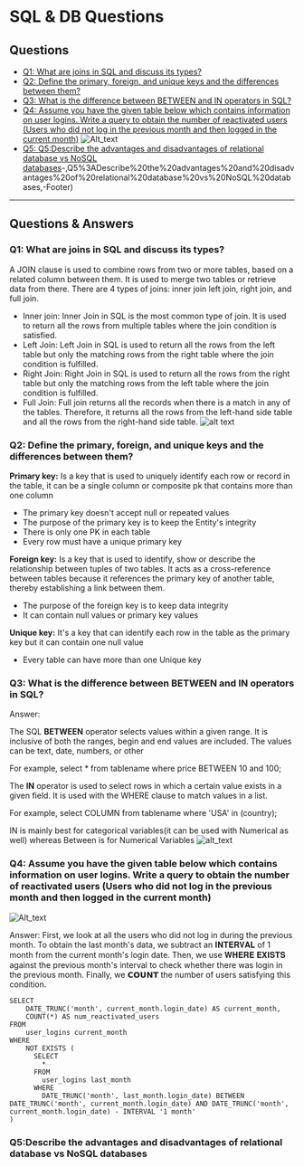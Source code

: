 # SQL & DB Questions # 

## Questions ##
* [Q1: What are joins in SQL and discuss its types?](https://github.com/youssefHosni/Data-Science-Interview-Questions/blob/main/SQL%20&%20DB%20Questions.md#:~:text=Questions%20%26%20Answers-,Q1%3A%20What%20are%20joins%20in%20SQL%20and%20discuss%20its%20types%3F,-A%20JOIN%20clause)
* [Q2: Define the primary, foreign, and unique keys and the differences between them?](https://github.com/youssefHosni/Data-Science-Interview-Questions/blob/main/SQL%20&%20DB%20Questions.md#:~:text=hand%20side%20table.-,Q2%3A%20Define%20the%20primary%2C%20foreign%2C%20and%20unique%20keys%20and%20the%20differences%20between%20them%3F,-Primary%20key%3A)
* [Q3: What is the difference between BETWEEN and IN operators in SQL?](https://github.com/youssefHosni/Data-Science-Interview-Questions/blob/main/SQL%20&%20DB%20Questions.md#:~:text=one%20Unique%20key-,Q3%3A%20What%20is%20the%20difference%20between%20BETWEEN%20and%20IN%20operators%20in%20SQL%3F,-Footer)
* [Q4: Assume you have the given table below which contains information on user logins. Write a query to obtain the number of reactivated users (Users who did not log in the previous month and then logged in the current month)](https://github.com/youssefHosni/Data-Science-Interview-Questions/blob/main/SQL%20&%20DB%20Questions.md#:~:text=for%20Numerical%20Variables-,Q4%3A%20Assume%20you%20have%20the%20given%20table%20below%20which%20contains%20information%20on%20user%20logins.%20Write%20a%20query%20to%20obtain%20the%20number%20of%20reactivated%20users%20(Users%20who%20did%20not%20log%20in%20the%20previous%20month%20and%20then%20logged%20in%20the%20current%20month),-Answer%3A)
![Alt_text](https://github.com/youssefHosni/Data-Science-Interview-Questions/blob/main/Figures/Screenshot%202022-07-31%20201033.png)
* [Q5:  Q5:Describe the advantages and disadvantages of relational database vs NoSQL databases](https://github.com/youssefHosni/Data-Science-Interview-Questions/blob/main/SQL%20&%20DB%20Questions.md#:~:text=INTERVAL%20%271%20month%27%0A)-,Q5%3ADescribe%20the%20advantages%20and%20disadvantages%20of%20relational%20database%20vs%20NoSQL%20databases,-Footer)
---------------------------------------------------------------------------------------------------------------------------------------------------------------------

## Questions & Answers ##

### Q1: What are joins in SQL and discuss its types? ###
A JOIN clause is used to combine rows from two or more tables, based on a related column between them. It is used to merge two tables or retrieve data from there. There are 4 types of joins: inner join left join, right join, and full join.

* Inner join: Inner Join in SQL is the most common type of join. It is used to return all the rows from multiple tables where the join condition is satisfied. 
* Left Join:  Left Join in SQL is used to return all the rows from the left table but only the matching rows from the right table where the join condition is fulfilled.
* Right Join: Right Join in SQL is used to return all the rows from the right table but only the matching rows from the left table where the join condition is fulfilled.
* Full Join: Full join returns all the records when there is a match in any of the tables. Therefore, it returns all the rows from the left-hand side table and all the rows from the right-hand side table.
![alt text](https://github.com/youssefHosni/Data-Science-Interview-Questions/blob/main/Figures/Joins%20in%20SQL.png)

### Q2: Define the primary, foreign, and unique keys and the differences between them? ###

**Primary key:** Is a key that is used to uniquely identify each row or record in the table, it can be a single column or composite pk that contains more than one column

* The primary key doesn't accept null or repeated values
* The purpose of the primary key is to keep the Entity's integrity
* There is only one PK in each table
* Every row must have a unique primary key

**Foreign key:** Is a key that is used to identify, show or describe the relationship between tuples of two tables. It acts as a cross-reference between tables because it references the primary key of another table, thereby establishing a link between them.

* The purpose of the foreign key is to keep data integrity
* It can contain null values or primary key values

**Unique key:** It's a key that can identify each row in the table as the primary key but it can contain one null value

* Every table can have more than one Unique key

### Q3: What is the difference between BETWEEN and IN operators in SQL? ###
Answer:

The SQL **BETWEEN** operator selects values within a given range. It is inclusive of both the ranges, begin and end values are included.  The values can be text, date, numbers, or other

For example, select * from tablename where price BETWEEN 10 and 100;

The **IN** operator is used to select rows in which a certain value exists in a given field. It is used with the WHERE clause to match values in a list.

For example, select COLUMN from tablename where 'USA' in (country);

IN is mainly best for categorical variables(it can be used with Numerical as well) whereas Between is for Numerical Variables
![alt_text](https://github.com/youssefHosni/Data-Science-Interview-Questions/blob/main/Figures/Betweem%26IN.png)

### Q4: Assume you have the given table below which contains information on user logins. Write a query to obtain the number of reactivated users (Users who did not log in the previous month and then logged in the current month) ###
![Alt_text](https://github.com/youssefHosni/Data-Science-Interview-Questions/blob/main/Figures/Screenshot%202022-07-31%20201033.png)

Answer: 
First, we look at all the users who did not log in during the previous month. To obtain the last month's data, we subtract an 𝐈𝐍𝐓𝐄𝐑𝐕𝐀𝐋 of 1 month from the current month's login date. Then, we use 𝐖𝐇𝐄𝐑𝐄 𝐄𝐗𝐈𝐒𝐓𝐒 against the previous month's interval to check whether there was login in the previous month. Finally, we 𝗖𝗢𝗨𝗡𝗧 the number of users satisfying this condition.

```
SELECT 
    DATE_TRUNC('month', current_month.login_date) AS current_month,
    COUNT(*) AS num_reactivated_users 
FROM 
    user_logins current_month
WHERE
    NOT EXISTS (
      SELECT 
        *
      FROM 
        user_logins last_month
      WHERE
        DATE_TRUNC('month', last_month.login_date) BETWEEN DATE_TRUNC('month', current_month.login_date) AND DATE_TRUNC('month', current_month.login_date) - INTERVAL '1 month'
)
```
### Q5:Describe the advantages and disadvantages of relational database vs NoSQL databases ###
